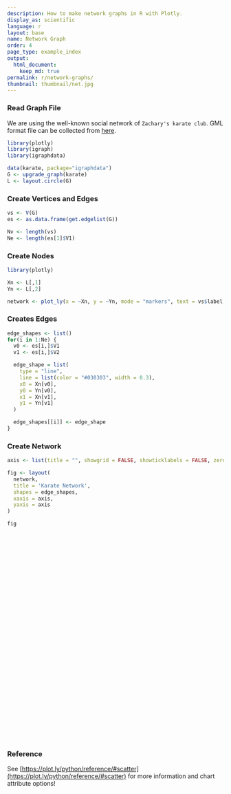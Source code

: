 ```yaml
---
description: How to make network graphs in R with Plotly.
display_as: scientific
language: r
layout: base
name: Network Graph
order: 4
page_type: example_index
output:
  html_document:
    keep_md: true
permalink: r/network-graphs/
thumbnail: thumbnail/net.jpg
---
```



### Read Graph File
We are using the well-known social network of `Zachary's karate club`. GML format file can be collected from [here](https://gist.github.com/pravj/9168fe52823c1702a07b).


```r
library(plotly)
library(igraph)
library(igraphdata)

data(karate, package="igraphdata")
G <- upgrade_graph(karate)
L <- layout.circle(G)
```

### Create Vertices and Edges

```r
vs <- V(G)
es <- as.data.frame(get.edgelist(G))

Nv <- length(vs)
Ne <- length(es[1]$V1)
```

### Create Nodes

```r
library(plotly)

Xn <- L[,1]
Yn <- L[,2]

network <- plot_ly(x = ~Xn, y = ~Yn, mode = "markers", text = vs$label, hoverinfo = "text")
```

### Creates Edges

```r
edge_shapes <- list()
for(i in 1:Ne) {
  v0 <- es[i,]$V1
  v1 <- es[i,]$V2

  edge_shape = list(
    type = "line",
    line = list(color = "#030303", width = 0.3),
    x0 = Xn[v0],
    y0 = Yn[v0],
    x1 = Xn[v1],
    y1 = Yn[v1]
  )

  edge_shapes[[i]] <- edge_shape
}
```

### Create Network

```r
axis <- list(title = "", showgrid = FALSE, showticklabels = FALSE, zeroline = FALSE)

fig <- layout(
  network,
  title = 'Karate Network',
  shapes = edge_shapes,
  xaxis = axis,
  yaxis = axis
)

fig
```

<div id="htmlwidget-e40446aac23fdba7cf37" style="width:672px;height:480px;" class="plotly html-widget"></div>
<script type="application/json" data-for="htmlwidget-e40446aac23fdba7cf37">{"x":{"visdat":{"1e1f1c14ae47":["function () ","plotlyVisDat"]},"cur_data":"1e1f1c14ae47","attrs":{"1e1f1c14ae47":{"x":{},"y":{},"mode":"markers","text":["H","2","3","4","5","6","7","8","9","10","11","12","13","14","15","16","17","18","19","20","21","22","23","24","25","26","27","28","29","30","31","32","33","A"],"hoverinfo":"text","alpha_stroke":1,"sizes":[10,100],"spans":[1,20]}},"layout":{"margin":{"b":40,"l":60,"t":25,"r":10},"title":"Karate Network","shapes":[{"type":"line","line":{"color":"#030303","width":0.3},"x0":-0.0922683594633019,"y0":-0.995734176295035,"x1":0.273662990072083,"y1":0.961825643172819},{"type":"line","line":{"color":"#030303","width":0.3},"x0":-0.0922683594633019,"y0":-0.995734176295035,"x1":-0.739008917220659,"y1":0.673695643646557},{"type":"line","line":{"color":"#030303","width":0.3},"x0":-0.0922683594633019,"y0":-0.995734176295035,"x1":-0.982973099683902,"y1":-0.18374951781657},{"type":"line","line":{"color":"#030303","width":0.3},"x0":-0.0922683594633019,"y0":-0.995734176295035,"x1":-0.932472229404356,"y1":-0.361241666187153},{"type":"line","line":{"color":"#030303","width":0.3},"x0":-0.0922683594633019,"y0":-0.995734176295035,"x1":-0.850217135729614,"y1":-0.526432162877356},{"type":"line","line":{"color":"#030303","width":0.3},"x0":-0.0922683594633019,"y0":-0.995734176295035,"x1":-0.739008917220659,"y1":-0.673695643646557},{"type":"line","line":{"color":"#030303","width":0.3},"x0":-0.0922683594633019,"y0":-0.995734176295035,"x1":-0.602634636379257,"y1":-0.798017227280239},{"type":"line","line":{"color":"#030303","width":0.3},"x0":-0.0922683594633019,"y0":-0.995734176295035,"x1":-0.445738355776538,"y1":-0.895163291355062},{"type":"line","line":{"color":"#030303","width":0.3},"x0":-0.0922683594633019,"y0":-0.995734176295035,"x1":0.982973099683902,"y1":0.18374951781657},{"type":"line","line":{"color":"#030303","width":0.3},"x0":-0.0922683594633019,"y0":-0.995734176295035,"x1":0.932472229404356,"y1":0.361241666187153},{"type":"line","line":{"color":"#030303","width":0.3},"x0":-0.0922683594633019,"y0":-0.995734176295035,"x1":0.850217135729614,"y1":0.526432162877356},{"type":"line","line":{"color":"#030303","width":0.3},"x0":-0.0922683594633019,"y0":-0.995734176295035,"x1":0.739008917220659,"y1":0.673695643646557},{"type":"line","line":{"color":"#030303","width":0.3},"x0":-0.0922683594633019,"y0":-0.995734176295035,"x1":0.445738355776538,"y1":0.895163291355062},{"type":"line","line":{"color":"#030303","width":0.3},"x0":-0.0922683594633019,"y0":-0.995734176295035,"x1":0.092268359463302,"y1":0.995734176295034},{"type":"line","line":{"color":"#030303","width":0.3},"x0":-0.0922683594633019,"y0":-0.995734176295035,"x1":-0.0922683594633019,"y1":0.995734176295035},{"type":"line","line":{"color":"#030303","width":0.3},"x0":-0.0922683594633019,"y0":-0.995734176295035,"x1":-0.982973099683902,"y1":0.18374951781657},{"type":"line","line":{"color":"#030303","width":0.3},"x0":0.602634636379256,"y0":0.798017227280239,"x1":-0.739008917220659,"y1":0.673695643646557},{"type":"line","line":{"color":"#030303","width":0.3},"x0":0.602634636379256,"y0":0.798017227280239,"x1":-0.982973099683902,"y1":-0.18374951781657},{"type":"line","line":{"color":"#030303","width":0.3},"x0":0.602634636379256,"y0":0.798017227280239,"x1":-0.602634636379257,"y1":-0.798017227280239},{"type":"line","line":{"color":"#030303","width":0.3},"x0":0.602634636379256,"y0":0.798017227280239,"x1":0.739008917220659,"y1":0.673695643646557},{"type":"line","line":{"color":"#030303","width":0.3},"x0":0.602634636379256,"y0":0.798017227280239,"x1":0.445738355776538,"y1":0.895163291355062},{"type":"line","line":{"color":"#030303","width":0.3},"x0":0.602634636379256,"y0":0.798017227280239,"x1":0.092268359463302,"y1":0.995734176295034},{"type":"line","line":{"color":"#030303","width":0.3},"x0":0.602634636379256,"y0":0.798017227280239,"x1":-0.0922683594633019,"y1":0.995734176295035},{"type":"line","line":{"color":"#030303","width":0.3},"x0":0.602634636379256,"y0":0.798017227280239,"x1":-0.932472229404356,"y1":0.361241666187153},{"type":"line","line":{"color":"#030303","width":0.3},"x0":-0.932472229404356,"y0":0.361241666187153,"x1":-0.982973099683902,"y1":-0.18374951781657},{"type":"line","line":{"color":"#030303","width":0.3},"x0":-0.932472229404356,"y0":0.361241666187153,"x1":-0.602634636379257,"y1":-0.798017227280239},{"type":"line","line":{"color":"#030303","width":0.3},"x0":-0.932472229404356,"y0":0.361241666187153,"x1":-0.445738355776538,"y1":-0.895163291355062},{"type":"line","line":{"color":"#030303","width":0.3},"x0":-0.932472229404356,"y0":0.361241666187153,"x1":1,"y1":0},{"type":"line","line":{"color":"#030303","width":0.3},"x0":-0.932472229404356,"y0":0.361241666187153,"x1":0.739008917220659,"y1":0.673695643646557},{"type":"line","line":{"color":"#030303","width":0.3},"x0":-0.932472229404356,"y0":0.361241666187153,"x1":-0.445738355776538,"y1":0.895163291355062},{"type":"line","line":{"color":"#030303","width":0.3},"x0":-0.932472229404356,"y0":0.361241666187153,"x1":-0.602634636379256,"y1":0.79801722728024},{"type":"line","line":{"color":"#030303","width":0.3},"x0":-0.932472229404356,"y0":0.361241666187153,"x1":-1,"y1":1.22464679914735e-16},{"type":"line","line":{"color":"#030303","width":0.3},"x0":-0.850217135729614,"y0":-0.526432162877356,"x1":-0.602634636379257,"y1":-0.798017227280239},{"type":"line","line":{"color":"#030303","width":0.3},"x0":-0.850217135729614,"y0":-0.526432162877356,"x1":0.850217135729614,"y1":0.526432162877356},{"type":"line","line":{"color":"#030303","width":0.3},"x0":-0.850217135729614,"y0":-0.526432162877356,"x1":0.739008917220659,"y1":0.673695643646557},{"type":"line","line":{"color":"#030303","width":0.3},"x0":-0.739008917220659,"y0":-0.673695643646557,"x1":-0.739008917220659,"y1":-0.673695643646557},{"type":"line","line":{"color":"#030303","width":0.3},"x0":-0.739008917220659,"y0":-0.673695643646557,"x1":0.982973099683902,"y1":0.18374951781657},{"type":"line","line":{"color":"#030303","width":0.3},"x0":-0.602634636379257,"y0":-0.798017227280239,"x1":-0.739008917220659,"y1":-0.673695643646557},{"type":"line","line":{"color":"#030303","width":0.3},"x0":-0.602634636379257,"y0":-0.798017227280239,"x1":0.982973099683902,"y1":0.18374951781657},{"type":"line","line":{"color":"#030303","width":0.3},"x0":-0.602634636379257,"y0":-0.798017227280239,"x1":0.602634636379256,"y1":0.798017227280239},{"type":"line","line":{"color":"#030303","width":0.3},"x0":-0.445738355776538,"y0":-0.895163291355062,"x1":0.602634636379256,"y1":0.798017227280239},{"type":"line","line":{"color":"#030303","width":0.3},"x0":-0.273662990072083,"y0":-0.961825643172819,"x1":-0.932472229404356,"y1":0.361241666187153},{"type":"line","line":{"color":"#030303","width":0.3},"x0":-0.273662990072083,"y0":-0.961825643172819,"x1":-1,"y1":1.22464679914735e-16},{"type":"line","line":{"color":"#030303","width":0.3},"x0":-0.273662990072083,"y0":-0.961825643172819,"x1":-0.273662990072083,"y1":-0.961825643172819},{"type":"line","line":{"color":"#030303","width":0.3},"x0":1,"y0":0,"x1":-0.273662990072083,"y1":-0.961825643172819},{"type":"line","line":{"color":"#030303","width":0.3},"x0":0.982973099683902,"y0":0.18374951781657,"x1":-0.273662990072083,"y1":-0.961825643172819},{"type":"line","line":{"color":"#030303","width":0.3},"x0":0.932472229404356,"y0":0.361241666187153,"x1":-1,"y1":1.22464679914735e-16},{"type":"line","line":{"color":"#030303","width":0.3},"x0":0.932472229404356,"y0":0.361241666187153,"x1":-0.273662990072083,"y1":-0.961825643172819},{"type":"line","line":{"color":"#030303","width":0.3},"x0":0.850217135729614,"y0":0.526432162877356,"x1":-1,"y1":1.22464679914735e-16},{"type":"line","line":{"color":"#030303","width":0.3},"x0":0.850217135729614,"y0":0.526432162877356,"x1":-0.273662990072083,"y1":-0.961825643172819},{"type":"line","line":{"color":"#030303","width":0.3},"x0":0.739008917220659,"y0":0.673695643646557,"x1":-1,"y1":1.22464679914735e-16},{"type":"line","line":{"color":"#030303","width":0.3},"x0":0.739008917220659,"y0":0.673695643646557,"x1":-0.273662990072083,"y1":-0.961825643172819},{"type":"line","line":{"color":"#030303","width":0.3},"x0":0.445738355776538,"y0":0.895163291355062,"x1":-0.273662990072083,"y1":-0.961825643172819},{"type":"line","line":{"color":"#030303","width":0.3},"x0":0.273662990072083,"y0":0.961825643172819,"x1":-1,"y1":1.22464679914735e-16},{"type":"line","line":{"color":"#030303","width":0.3},"x0":0.273662990072083,"y0":0.961825643172819,"x1":-0.273662990072083,"y1":-0.961825643172819},{"type":"line","line":{"color":"#030303","width":0.3},"x0":0.092268359463302,"y0":0.995734176295034,"x1":-1,"y1":1.22464679914735e-16},{"type":"line","line":{"color":"#030303","width":0.3},"x0":0.092268359463302,"y0":0.995734176295034,"x1":-0.273662990072083,"y1":-0.961825643172819},{"type":"line","line":{"color":"#030303","width":0.3},"x0":-0.0922683594633019,"y0":0.995734176295035,"x1":-0.273662990072083,"y1":0.961825643172819},{"type":"line","line":{"color":"#030303","width":0.3},"x0":-0.0922683594633019,"y0":0.995734176295035,"x1":-0.445738355776538,"y1":0.895163291355062},{"type":"line","line":{"color":"#030303","width":0.3},"x0":-0.0922683594633019,"y0":0.995734176295035,"x1":-0.850217135729614,"y1":0.526432162877356},{"type":"line","line":{"color":"#030303","width":0.3},"x0":-0.0922683594633019,"y0":0.995734176295035,"x1":-1,"y1":1.22464679914735e-16},{"type":"line","line":{"color":"#030303","width":0.3},"x0":-0.0922683594633019,"y0":0.995734176295035,"x1":-0.273662990072083,"y1":-0.961825643172819},{"type":"line","line":{"color":"#030303","width":0.3},"x0":-0.273662990072083,"y0":0.961825643172819,"x1":-0.273662990072083,"y1":0.961825643172819},{"type":"line","line":{"color":"#030303","width":0.3},"x0":-0.273662990072083,"y0":0.961825643172819,"x1":-0.445738355776538,"y1":0.895163291355062},{"type":"line","line":{"color":"#030303","width":0.3},"x0":-0.273662990072083,"y0":0.961825643172819,"x1":-0.982973099683902,"y1":0.18374951781657},{"type":"line","line":{"color":"#030303","width":0.3},"x0":-0.445738355776538,"y0":0.895163291355062,"x1":-0.982973099683902,"y1":0.18374951781657},{"type":"line","line":{"color":"#030303","width":0.3},"x0":-0.602634636379256,"y0":0.79801722728024,"x1":-0.850217135729614,"y1":0.526432162877356},{"type":"line","line":{"color":"#030303","width":0.3},"x0":-0.602634636379256,"y0":0.79801722728024,"x1":-0.273662990072083,"y1":-0.961825643172819},{"type":"line","line":{"color":"#030303","width":0.3},"x0":-0.739008917220659,"y0":0.673695643646557,"x1":-0.273662990072083,"y1":-0.961825643172819},{"type":"line","line":{"color":"#030303","width":0.3},"x0":-0.850217135729614,"y0":0.526432162877356,"x1":-0.982973099683902,"y1":0.18374951781657},{"type":"line","line":{"color":"#030303","width":0.3},"x0":-0.850217135729614,"y0":0.526432162877356,"x1":-0.273662990072083,"y1":-0.961825643172819},{"type":"line","line":{"color":"#030303","width":0.3},"x0":-0.982973099683902,"y0":0.18374951781657,"x1":-1,"y1":1.22464679914735e-16},{"type":"line","line":{"color":"#030303","width":0.3},"x0":-0.982973099683902,"y0":0.18374951781657,"x1":-0.273662990072083,"y1":-0.961825643172819},{"type":"line","line":{"color":"#030303","width":0.3},"x0":-1,"y0":1.22464679914735e-16,"x1":-1,"y1":1.22464679914735e-16},{"type":"line","line":{"color":"#030303","width":0.3},"x0":-1,"y0":1.22464679914735e-16,"x1":-0.273662990072083,"y1":-0.961825643172819},{"type":"line","line":{"color":"#030303","width":0.3},"x0":-0.982973099683902,"y0":-0.18374951781657,"x1":-1,"y1":1.22464679914735e-16},{"type":"line","line":{"color":"#030303","width":0.3},"x0":-0.982973099683902,"y0":-0.18374951781657,"x1":-0.273662990072083,"y1":-0.961825643172819},{"type":"line","line":{"color":"#030303","width":0.3},"x0":-0.932472229404356,"y0":-0.361241666187153,"x1":-0.273662990072083,"y1":-0.961825643172819}],"xaxis":{"domain":[0,1],"automargin":true,"title":"","showgrid":false,"showticklabels":false,"zeroline":false},"yaxis":{"domain":[0,1],"automargin":true,"title":"","showgrid":false,"showticklabels":false,"zeroline":false},"hovermode":"closest","showlegend":false},"source":"A","config":{"showSendToCloud":false},"data":[{"x":[1,0.982973099683902,0.932472229404356,0.850217135729614,0.739008917220659,0.602634636379256,0.445738355776538,0.273662990072083,0.092268359463302,-0.0922683594633019,-0.273662990072083,-0.445738355776538,-0.602634636379256,-0.739008917220659,-0.850217135729614,-0.932472229404356,-0.982973099683902,-1,-0.982973099683902,-0.932472229404356,-0.850217135729614,-0.739008917220659,-0.602634636379257,-0.445738355776538,-0.273662990072083,-0.0922683594633019,0.0922683594633015,0.273662990072083,0.445738355776539,0.602634636379256,0.739008917220659,0.850217135729614,0.932472229404356,0.982973099683902],"y":[0,0.18374951781657,0.361241666187153,0.526432162877356,0.673695643646557,0.798017227280239,0.895163291355062,0.961825643172819,0.995734176295034,0.995734176295035,0.961825643172819,0.895163291355062,0.79801722728024,0.673695643646557,0.526432162877356,0.361241666187153,0.18374951781657,1.22464679914735e-16,-0.18374951781657,-0.361241666187153,-0.526432162877356,-0.673695643646557,-0.798017227280239,-0.895163291355062,-0.961825643172819,-0.995734176295035,-0.995734176295035,-0.961825643172819,-0.895163291355062,-0.79801722728024,-0.673695643646557,-0.526432162877356,-0.361241666187153,-0.18374951781657],"mode":"markers","text":["H","2","3","4","5","6","7","8","9","10","11","12","13","14","15","16","17","18","19","20","21","22","23","24","25","26","27","28","29","30","31","32","33","A"],"hoverinfo":["text","text","text","text","text","text","text","text","text","text","text","text","text","text","text","text","text","text","text","text","text","text","text","text","text","text","text","text","text","text","text","text","text","text"],"type":"scatter","marker":{"color":"rgba(31,119,180,1)","line":{"color":"rgba(31,119,180,1)"}},"error_y":{"color":"rgba(31,119,180,1)"},"error_x":{"color":"rgba(31,119,180,1)"},"line":{"color":"rgba(31,119,180,1)"},"xaxis":"x","yaxis":"y","frame":null}],"highlight":{"on":"plotly_click","persistent":false,"dynamic":false,"selectize":false,"opacityDim":0.2,"selected":{"opacity":1},"debounce":0},"shinyEvents":["plotly_hover","plotly_click","plotly_selected","plotly_relayout","plotly_brushed","plotly_brushing","plotly_clickannotation","plotly_doubleclick","plotly_deselect","plotly_afterplot","plotly_sunburstclick"],"base_url":"https://plot.ly"},"evals":[],"jsHooks":[]}</script>

### Reference
See [https://plot.ly/python/reference/#scatter](https://plot.ly/python/reference/#scatter) for more information and chart attribute options!
